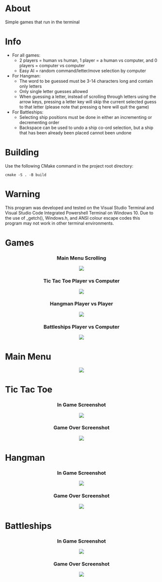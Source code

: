 # About
Simple games that run in the terminal

# Info
* For all games:
  * 2 players = human vs human, 1 player = a human vs computer, and 0 players = computer vs computer
  * Easy AI = random command/letter/move selection by computer
* For Hangman:
  * The word to be guessed must be 3-14 characters long and contain only letters
  * Only single letter guesses allowed
  * When guessing a letter, instead of scrolling through letters using the arrow keys, pressing a letter key will skip the current selected guess to that letter (please note that pressing q here will quit the game)
* For Battleships:
  * Selecting ship positions must be done in either an incrementing or decrementing order
  * Backspace can be used to undo a ship co-ord selection, but a ship that has been already been placed cannot been undone

# Building
Use the following CMake command in the project root directory:
```
cmake -S . -B build
```

# Warning
This program was developed and tested on the Visual Studio Terminal and Visual Studio Code Integrated Powershell Terminal on Windows 10. Due to the use of _getch(), Windows.h, and ANSI colour escape codes this program may not work in other terminal environments.

# Games
<h3 align="center">
  Main Menu Scrolling
</h3>
<p align="center">
    <img src="screenshots/main menu.gif">
</p>
<h3 align="center">
  Tic Tac Toe Player vs Computer
</h3>
<p align="center">
    <img src="screenshots/tic tac toe.gif">
</p>
<h3 align="center">
  Hangman Player vs Player
</h3>
<p align="center">
    <img src="screenshots/hangman.gif">
</p>
<h3 align="center">
  Battleships Player vs Computer
</h3>
<p align="center">
    <img src="screenshots/battleships.gif">
</p>

# Main Menu
<p align="center">
    <img src="screenshots/main menu.png">
</p>

# Tic Tac Toe
<h3 align="center">
  In Game Screenshot
</h3>
<p align="center">
    <img src="screenshots/tic tac toe playing.png">
</p>
<h3 align="center">
  Game Over Screenshot
</h3>
<p align="center">
    <img src="screenshots/tic tac toe game over.png">
</p>

# Hangman
<h3 align="center">
  In Game Screenshot
</h3>
<p align="center">
    <img src="screenshots/hangman playing.png">
</p>
<h3 align="center">
  Game Over Screenshot
</h3>
<p align="center">
    <img src="screenshots/hangman game over.png">
</p>

# Battleships
<h3 align="center">
  In Game Screenshot
</h3>
<p align="center">
    <img src="screenshots/battleships playing.png">
</p>
<h3 align="center">
  Game Over Screenshot
</h3>
<p align="center">
    <img src="screenshots/battleships game over.png">
</p>
